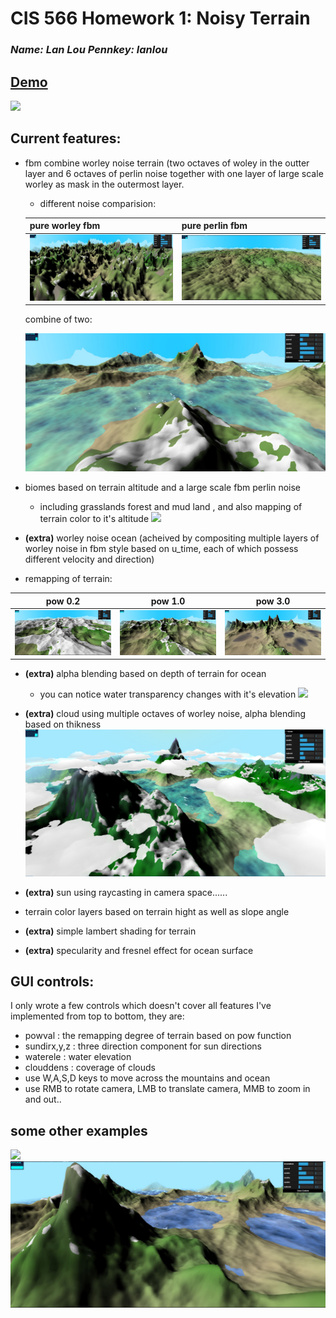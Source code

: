 # CIS 566 Homework 1: Noisy Terrain

### *Name: Lan Lou   Pennkey: lanlou*

## [Demo]( https://lanlou123.github.io/hw01-noisy-terrain/)

![](img/nn.gif)

## Current features:
- fbm combine worley noise terrain (two octaves of woley in the outter layer and 6 octaves of perlin noise together with one layer of large scale worley as mask in the outermost layer.
  - different noise comparision:
  
  pure worley fbm | pure perlin fbm 
  ----|---
  ![](img/pureworley.JPG) | ![](img/pureperlin.JPG) 
  
  combine of two:
  
  ![](img/wp.JPG)

- biomes based on terrain altitude and a large scale fbm perlin noise
  - including grasslands forest and mud land , and also mapping of terrain color to it's altitude
![](img/bio.gif)

- **(extra)** worley noise ocean (acheived by compositing multiple layers of worley noise in fbm style based on u_time,
each of which possess different velocity and direction)
- remapping of terrain:

pow 0.2 | pow 1.0 |pow 3.0
----|---|-------
![](img/pow0.2.JPG) | ![](img/pow1.JPG) | ![](img/pow3.JPG)

- **(extra)** alpha blending based on depth of terrain for ocean
  - you can notice water transparency changes with it's elevation
![](img/waterele.gif)

- **(extra)** cloud using multiple octaves of worley noise, alpha blending based on thikness
![](img/cloud.JPG)
- **(extra)** sun using raycasting in camera space......
- terrain color layers based on terrain hight as well as slope angle
- **(extra)** simple lambert shading for terrain
- **(extra)** specularity and fresnel effect for ocean surface

## GUI controls:

I only wrote a few controls which doesn't cover all features I've implemented
from top to bottom, they are:

- powval : the remapping degree of terrain based on pow function
- sundirx,y,z : three direction component for sun directions
- waterele : water elevation
- clouddens : coverage of clouds
- use W,A,S,D keys to move across the mountains and ocean
- use RMB to rotate camera, LMB to translate camera, MMB to zoom in and out..


## some other examples

![](img/aaa.gif)
![](img/dd.JPG)
